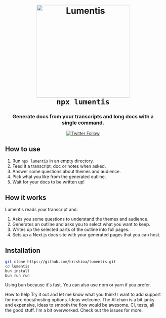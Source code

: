 <h1 align="center">
  <br>
  <a href="https://github.com/hrishioa/lumentis"><img src="https://github.com/hrishioa/lumentis/assets/973967/6272d1a9-e1bd-4e52-8aa7-c4ee4784cac3" alt="Lumentis" width="300"></a>
  <br>
<code>npx lumentis</code>
  <br>
</h1>

<h3 align="center">Generate docs from your transcripts and long docs with a single command.</h3>

<div align="center">

  [![Twitter Follow](https://img.shields.io/twitter/follow/hrishi?style=social)](https://twitter.com/hrishioa)

</div>

## How to use

1. Run `npx lumentis` in an empty directory.
2. Feed it a transcript, doc or notes when asked.
3. Answer some questions about themes and audience.
4. Pick what you like from the generated outline.
5. Wait for your docs to be written up!

## How it works

Lumentis reads your transcript and:
1. Asks you some questions to understand the themes and audience.
2. Generates an outline and asks you to select what you want to keep.
3. Writes up the selected parts of the outline into full pages.
4. Sets up a Next.js docs site with your generated pages that you can host.

## Installation

```bash
git clone https://github.com/hrishioa/lumentis.git
cd lumentis
bun install
bun run run
```
Using bun because it's fast. You can also use npm or yarn if you prefer.

How to help
Try it out and let me know what you think!
I want to add support for more docs/hosting options. Ideas welcome.
The AI chain is a bit janky and expensive, ideas to smooth the flow would be awesome.
CI, tests, all the good stuff. I'm a bit overworked.
Check out the issues for more.
